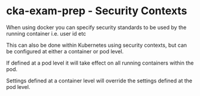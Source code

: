 # cka-exam-prep - Security Contexts

When using docker you can specify security standards to be used by the running container i.e. user id etc

This can also be done within Kubernetes using security contexts, but can be configured at either a container or pod level.

If defined at a pod level it will take effect on all running containers within the pod.

Settings defined at a container level will override the settings defined at the pod level.


